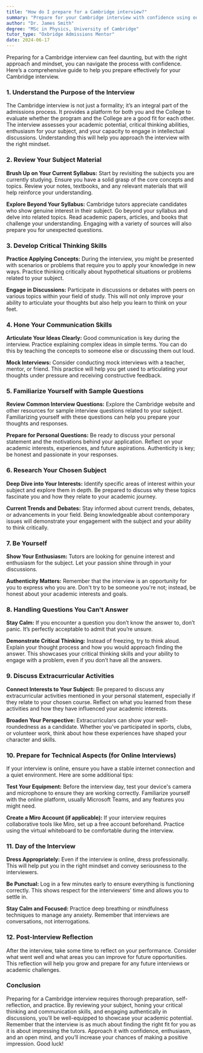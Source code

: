 ```yaml
---
title: "How do I prepare for a Cambridge interview?"
summary: "Prepare for your Cambridge interview with confidence using our comprehensive guide. Review subjects, develop critical thinking, and practice communication skills."
author: "Dr. James Smith"
degree: "MSc in Physics, University of Cambridge"
tutor_type: "Oxbridge Admissions Mentor"
date: 2024-06-17
---
```


Preparing for a Cambridge interview can feel daunting, but with the right approach and mindset, you can navigate the process with confidence. Here’s a comprehensive guide to help you prepare effectively for your Cambridge interview.

### 1. Understand the Purpose of the Interview

The Cambridge interview is not just a formality; it’s an integral part of the admissions process. It provides a platform for both you and the College to evaluate whether the program and the College are a good fit for each other. The interview assesses your academic potential, critical thinking abilities, enthusiasm for your subject, and your capacity to engage in intellectual discussions. Understanding this will help you approach the interview with the right mindset.

### 2. Review Your Subject Material

**Brush Up on Your Current Syllabus:**
Start by revisiting the subjects you are currently studying. Ensure you have a solid grasp of the core concepts and topics. Review your notes, textbooks, and any relevant materials that will help reinforce your understanding.

**Explore Beyond Your Syllabus:**
Cambridge tutors appreciate candidates who show genuine interest in their subject. Go beyond your syllabus and delve into related topics. Read academic papers, articles, and books that challenge your understanding. Engaging with a variety of sources will also prepare you for unexpected questions.

### 3. Develop Critical Thinking Skills

**Practice Applying Concepts:**
During the interview, you might be presented with scenarios or problems that require you to apply your knowledge in new ways. Practice thinking critically about hypothetical situations or problems related to your subject. 

**Engage in Discussions:**
Participate in discussions or debates with peers on various topics within your field of study. This will not only improve your ability to articulate your thoughts but also help you learn to think on your feet.

### 4. Hone Your Communication Skills

**Articulate Your Ideas Clearly:**
Good communication is key during the interview. Practice explaining complex ideas in simple terms. You can do this by teaching the concepts to someone else or discussing them out loud.

**Mock Interviews:**
Consider conducting mock interviews with a teacher, mentor, or friend. This practice will help you get used to articulating your thoughts under pressure and receiving constructive feedback.

### 5. Familiarize Yourself with Sample Questions

**Review Common Interview Questions:**
Explore the Cambridge website and other resources for sample interview questions related to your subject. Familiarizing yourself with these questions can help you prepare your thoughts and responses.

**Prepare for Personal Questions:**
Be ready to discuss your personal statement and the motivations behind your application. Reflect on your academic interests, experiences, and future aspirations. Authenticity is key; be honest and passionate in your responses.

### 6. Research Your Chosen Subject

**Deep Dive into Your Interests:**
Identify specific areas of interest within your subject and explore them in depth. Be prepared to discuss why these topics fascinate you and how they relate to your academic journey.

**Current Trends and Debates:**
Stay informed about current trends, debates, or advancements in your field. Being knowledgeable about contemporary issues will demonstrate your engagement with the subject and your ability to think critically.

### 7. Be Yourself

**Show Your Enthusiasm:**
Tutors are looking for genuine interest and enthusiasm for the subject. Let your passion shine through in your discussions. 

**Authenticity Matters:**
Remember that the interview is an opportunity for you to express who you are. Don't try to be someone you're not; instead, be honest about your academic interests and goals.

### 8. Handling Questions You Can't Answer

**Stay Calm:**
If you encounter a question you don’t know the answer to, don’t panic. It’s perfectly acceptable to admit that you’re unsure. 

**Demonstrate Critical Thinking:**
Instead of freezing, try to think aloud. Explain your thought process and how you would approach finding the answer. This showcases your critical thinking skills and your ability to engage with a problem, even if you don’t have all the answers.

### 9. Discuss Extracurricular Activities

**Connect Interests to Your Subject:**
Be prepared to discuss any extracurricular activities mentioned in your personal statement, especially if they relate to your chosen course. Reflect on what you learned from these activities and how they have influenced your academic interests.

**Broaden Your Perspective:**
Extracurriculars can show your well-roundedness as a candidate. Whether you’ve participated in sports, clubs, or volunteer work, think about how these experiences have shaped your character and skills.

### 10. Prepare for Technical Aspects (for Online Interviews)

If your interview is online, ensure you have a stable internet connection and a quiet environment. Here are some additional tips:

**Test Your Equipment:**
Before the interview day, test your device's camera and microphone to ensure they are working correctly. Familiarize yourself with the online platform, usually Microsoft Teams, and any features you might need.

**Create a Miro Account (if applicable):**
If your interview requires collaborative tools like Miro, set up a free account beforehand. Practice using the virtual whiteboard to be comfortable during the interview.

### 11. Day of the Interview

**Dress Appropriately:**
Even if the interview is online, dress professionally. This will help put you in the right mindset and convey seriousness to the interviewers.

**Be Punctual:**
Log in a few minutes early to ensure everything is functioning correctly. This shows respect for the interviewers' time and allows you to settle in.

**Stay Calm and Focused:**
Practice deep breathing or mindfulness techniques to manage any anxiety. Remember that interviews are conversations, not interrogations.

### 12. Post-Interview Reflection

After the interview, take some time to reflect on your performance. Consider what went well and what areas you can improve for future opportunities. This reflection will help you grow and prepare for any future interviews or academic challenges.

### Conclusion

Preparing for a Cambridge interview requires thorough preparation, self-reflection, and practice. By reviewing your subject, honing your critical thinking and communication skills, and engaging authentically in discussions, you’ll be well-equipped to showcase your academic potential. Remember that the interview is as much about finding the right fit for you as it is about impressing the tutors. Approach it with confidence, enthusiasm, and an open mind, and you’ll increase your chances of making a positive impression. Good luck!
    